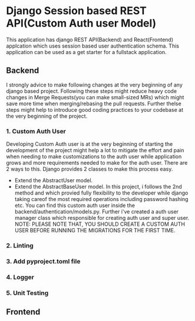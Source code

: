 # Django Session based REST API(Custom Auth user Model)
This application has django REST API(Backend) and React(Frontend) applcation which uses session based user authentication schema. This application can be used as a get starter for a fullstack application.

## Backend
I strongly advice to make following changes at the very beginning of any django based project. Following these steps might reduce heavy code changes in Merge Requests(you can make small-sized MRs) which might 
save more time when merging/rebasing the pull requests. Further thelse steps might help to introduce good coding practices to your codebase at the very beginning of the project.

### 1. Custom Auth User
Developing Custom Auth user is at the very beginning of starting the development of the project might help a lot to mitigate the effort and pain when needing to make customizations to the auth user while application grows and more requirements needed to make for the auth user. There are 2 ways to this. Django provides 2 classes to make this process easy. 
* Extend the AbstractUser model.
* Extend the AbstractBaseUser model. 
In this project, i follows the 2nd method and which provied fully flexibility to the developer while django taking careof the most required operations including password hashing etc. You can find this custom auth user inside the backend/authentication/models.py. Further i've created a auth user manager class which responsible for creating auth user and super user.
NOTE: PLEASE NOTE THAT, YOU SHOULD CREATE A CUSTOM AUTH USER BEFORE RUNNING THE MIGRATIONS FOR THE FIRST TIME.
### 2. Linting
### 3. Add pyproject.toml file
### 4. Logger
### 5. Unit Testing

## Frontend
